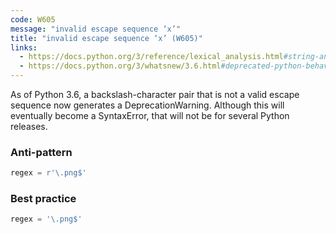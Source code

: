 ```yaml
---
code: W605
message: "invalid escape sequence ‘x’"
title: "invalid escape sequence ‘x’ (W605)"
links:
  - https://docs.python.org/3/reference/lexical_analysis.html#string-and-bytes-literals
  - https://docs.python.org/3/whatsnew/3.6.html#deprecated-python-behavior
---
```


As of Python 3.6, a backslash-character pair that is not a valid escape sequence now generates a DeprecationWarning. Although this will eventually become a SyntaxError, that will not be for several Python releases.

### Anti-pattern

```python
regex = r'\.png$'
```

### Best practice

```python
regex = '\.png$'
```
